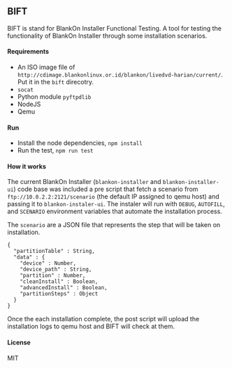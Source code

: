 ## BIFT

BIFT is stand for BlankOn Installer Functional Testing.  A tool for testing the functionality of BlankOn Installer through some installation scenarios.

#### Requirements

- An ISO image file of `http://cdimage.blankonlinux.or.id/blankon/livedvd-harian/current/`. Put it in the `bift` direcotry.
- `socat`
- Python module `pyftpdlib`
- NodeJS
- Qemu

#### Run

- Install the node dependencies, `npm install`
- Run the test, `npm run test`

#### How it works

The current BlankOn Installer (`blankon-installer` and `blankon-installer-ui`) code base was included a pre script that fetch a scenario from `ftp://10.0.2.2:2121/scenario` (the default IP assigned to qemu host) and passing it to `blankon-instaler-ui`. The instaler will run with `DEBUG`, `AUTOFILL`, and `SCENARIO` environment variables that automate the installation process.

The `scenario` are a JSON file that represents the step that will be taken on installation.

```
{
  "partitionTable" : String,
  "data" : {
    "device" : Number,
    "device_path" : String,
    "partition" : Number,
    "cleanInstall" : Boolean,
    "advancedInstall" : Boolean,
    "partitionSteps" : Object
  }
}
```

Once the each installation complete, the post script will upload the installation logs to qemu host and BIFT will check at them.

#### License

MIT
